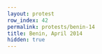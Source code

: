 ```yaml
---
layout: protest
row_index: 42
permalink: protests/benin-14
title: Benin, April 2014
hidden: true
---
```

